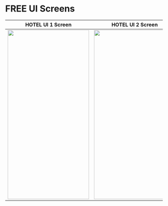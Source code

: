 # FREE UI Screens
HOTEL UI 1 Screen           |  HOTEL UI 2 Screen
:-------------------------:|:-------------------------:
<a href="https://github.com/Kasiits/FLUTTER-UI-Showcase/tree/master/HOTEL"> <img src="https://www.bulmasites.com/assets/DarkSoftUI.png" height="540" width="260"> </a>  |  <a href="https://github.com/Kasiits/FLUTTER-UI-Showcase/tree/master/HOTEL"> <img src="https://www.bulmasites.com/assets/WhiteSoftUI.png" height="540" width="260"> </a>
